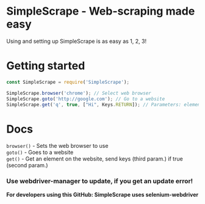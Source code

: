 # SimpleScrape - Web-scraping made easy
Using and setting up SimpleScrape is as easy as 1, 2, 3!

# Getting started
```js
const SimpleScrape = require('SimpleScrape');

SimpleScrape.browser('chrome'); // Select web browser
SimpleScrape.goto('http://google.com'); // Go to a website
SimpleScrape.get('q', true, ["Hi", Keys.RETURN]); // Parameters: element, send keys?, keys to send
```

# Docs
`browser()` - Sets the web browser to use <br>
`goto()` - Goes to a website <br>
`get()` - Get an element on the website, send keys (third param.) if true (second param.)

### Use webdriver-manager to update, if you get an update error!

**For developers using this GitHub: SimpleScrape uses selenium-webdriver**
